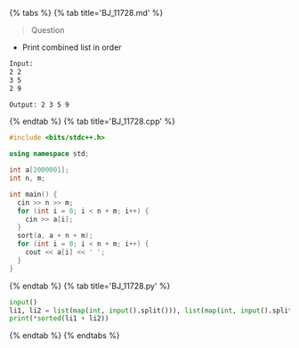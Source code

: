 {% tabs %}
{% tab title='BJ_11728.md' %}

> Question

* Print combined list in order

```txt
Input:
2 2
3 5
2 9

Output: 2 3 5 9
```

{% endtab %}
{% tab title='BJ_11728.cpp' %}

```cpp
#include <bits/stdc++.h>

using namespace std;

int a[2000001];
int n, m;

int main() {
  cin >> n >> m;
  for (int i = 0; i < n + m; i++) {
    cin >> a[i];
  }
  sort(a, a + n + m);
  for (int i = 0; i < n + m; i++) {
    cout << a[i] << ' ';
  }
}
```

{% endtab %}
{% tab title='BJ_11728.py' %}

```py
input()
li1, li2 = list(map(int, input().split())), list(map(int, input().split()))
print(*sorted(li1 + li2))
```

{% endtab %}
{% endtabs %}
